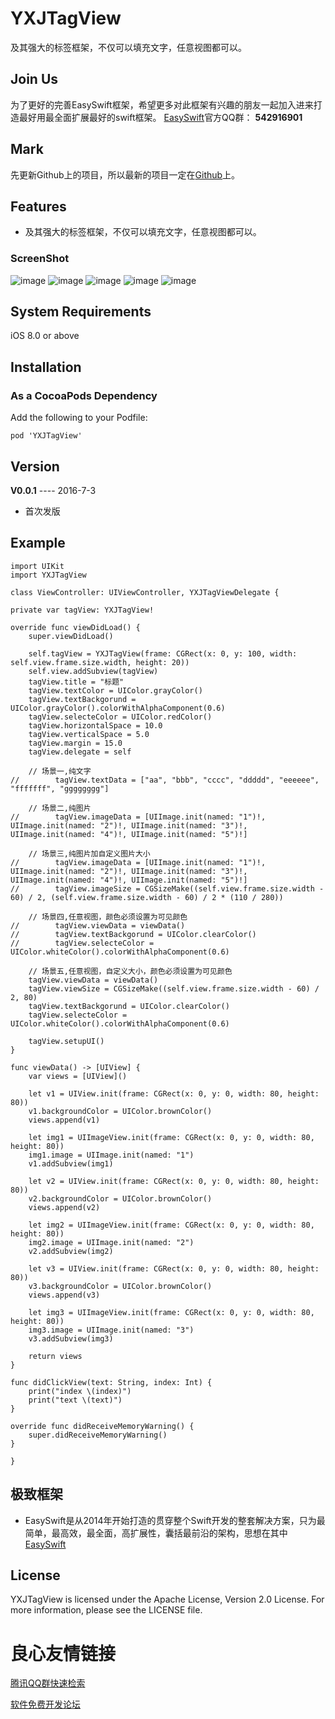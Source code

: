 # YXJTagView
及其强大的标签框架，不仅可以填充文字，任意视图都可以。


## Join Us 
为了更好的完善EasySwift框架，希望更多对此框架有兴趣的朋友一起加入进来打造最好用最全面扩展最好的swift框架。
[EasySwift](https://github.com/stubbornnessness/EasySwift)官方QQ群： **542916901** 

## Mark
先更新Github上的项目，所以最新的项目一定在[Github](https://github.com/stubbornnessness)上。

## Features
* 及其强大的标签框架，不仅可以填充文字，任意视图都可以。

### ScreenShot
![image](https://github.com/stubbornnessness/YXJTagView/blob/master/TestYXJTagView/TestYXJTagView/demo1.gif)
![image](https://github.com/stubbornnessness/YXJTagView/blob/master/TestYXJTagView/TestYXJTagView/demo2.gif)
![image](https://github.com/stubbornnessness/YXJTagView/blob/master/TestYXJTagView/TestYXJTagView/demo3.gif)
![image](https://github.com/stubbornnessness/YXJTagView/blob/master/TestYXJTagView/TestYXJTagView/demo4.gif)
![image](https://github.com/stubbornnessness/YXJTagView/blob/master/TestYXJTagView/TestYXJTagView/demo5.gif)

## System Requirements
iOS 8.0 or above

## Installation
### As a CocoaPods Dependency
Add the following to your Podfile:

	pod 'YXJTagView'
	
## Version
**V0.0.1** ---- 2016-7-3

* 首次发版
	
## Example
	import UIKit
	import YXJTagView

	class ViewController: UIViewController, YXJTagViewDelegate {

    private var tagView: YXJTagView!

    override func viewDidLoad() {
        super.viewDidLoad()

        self.tagView = YXJTagView(frame: CGRect(x: 0, y: 100, width: self.view.frame.size.width, height: 20))
        self.view.addSubview(tagView)
        tagView.title = "标题"
        tagView.textColor = UIColor.grayColor()
        tagView.textBackgorund = UIColor.grayColor().colorWithAlphaComponent(0.6)
        tagView.selecteColor = UIColor.redColor()
        tagView.horizontalSpace = 10.0
        tagView.verticalSpace = 5.0
        tagView.margin = 15.0
        tagView.delegate = self

        // 场景一,纯文字
	//        tagView.textData = ["aa", "bbb", "cccc", "ddddd", "eeeeee", "fffffff", "gggggggg"]

        // 场景二,纯图片
	//        tagView.imageData = [UIImage.init(named: "1")!, UIImage.init(named: "2")!, UIImage.init(named: "3")!, UIImage.init(named: "4")!, UIImage.init(named: "5")!]

        // 场景三,纯图片加自定义图片大小
	//        tagView.imageData = [UIImage.init(named: "1")!, UIImage.init(named: "2")!, UIImage.init(named: "3")!, UIImage.init(named: "4")!, UIImage.init(named: "5")!]
	//        tagView.imageSize = CGSizeMake((self.view.frame.size.width - 60) / 2, (self.view.frame.size.width - 60) / 2 * (110 / 280))

        // 场景四,任意视图，颜色必须设置为可见颜色
	//        tagView.viewData = viewData()
	//        tagView.textBackgorund = UIColor.clearColor()
	//        tagView.selecteColor = 	UIColor.whiteColor().colorWithAlphaComponent(0.6)

        // 场景五,任意视图，自定义大小，颜色必须设置为可见颜色
        tagView.viewData = viewData()
        tagView.viewSize = CGSizeMake((self.view.frame.size.width - 60) / 2, 80)
        tagView.textBackgorund = UIColor.clearColor()
        tagView.selecteColor = UIColor.whiteColor().colorWithAlphaComponent(0.6)

        tagView.setupUI()
    }

    func viewData() -> [UIView] {
        var views = [UIView]()

        let v1 = UIView.init(frame: CGRect(x: 0, y: 0, width: 80, height: 80))
        v1.backgroundColor = UIColor.brownColor()
        views.append(v1)

        let img1 = UIImageView.init(frame: CGRect(x: 0, y: 0, width: 80, height: 80))
        img1.image = UIImage.init(named: "1")
        v1.addSubview(img1)

        let v2 = UIView.init(frame: CGRect(x: 0, y: 0, width: 80, height: 80))
        v2.backgroundColor = UIColor.brownColor()
        views.append(v2)

        let img2 = UIImageView.init(frame: CGRect(x: 0, y: 0, width: 80, height: 80))
        img2.image = UIImage.init(named: "2")
        v2.addSubview(img2)

        let v3 = UIView.init(frame: CGRect(x: 0, y: 0, width: 80, height: 80))
        v3.backgroundColor = UIColor.brownColor()
        views.append(v3)

        let img3 = UIImageView.init(frame: CGRect(x: 0, y: 0, width: 80, height: 80))
        img3.image = UIImage.init(named: "3")
        v3.addSubview(img3)

        return views
    }

    func didClickView(text: String, index: Int) {
        print("index \(index)")
        print("text \(text)")
    }

    override func didReceiveMemoryWarning() {
        super.didReceiveMemoryWarning()
    }

	}

    
## 极致框架
* EasySwift是从2014年开始打造的贯穿整个Swift开发的整套解决方案，只为最简单，最高效，最全面，高扩展性，囊括最前沿的架构，思想在其中[EasySwift](https://github.com/stubbornnessness/EasySwift)

## License
YXJTagView is licensed under the Apache License, Version 2.0 License. For more information, please see the LICENSE file.

 # 良心友情链接

[腾讯QQ群快速检索](http://u.720life.cn/s/8cf73f7c)

[软件免费开发论坛](http://u.720life.cn/s/bbb01dc0)